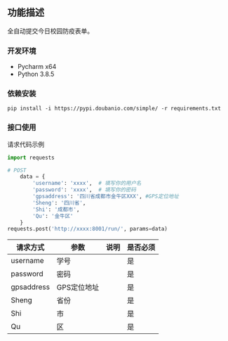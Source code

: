 ## 功能描述
全自动提交今日校园防疫表单。

### 开发环境
- Pycharm x64
- Python 3.8.5

### 依赖安装
`pip install -i https://pypi.doubanio.com/simple/ -r requirements.txt`
### 接口使用
请求代码示例

```python
import requests

# POST
    data = {
        'username': 'xxxx',  # 填写你的用户名
        'password': 'xxxx',  # 填写你的密码
        'gpsaddress': '四川省成都市金牛区XXX', #GPS定位地址
        'Sheng': '四川省',
        'Shi': '成都市',
        'Qu': '金牛区'
    }
requests.post('http://xxxx:8001/run/', params=data)

```
| 请求方式  | 参数 | 说明 | 是否必须 |
| ------------ | ------------ | ------------ | ------------ |
| username | 学号 |   | 是 |
| password | 密码 |   | 是 |
| gpsaddress | GPS定位地址 |   | 是 |
| Sheng | 省份  |   | 是 |
| Shi | 市 |   | 是 |
| Qu | 区 |   | 是 |
